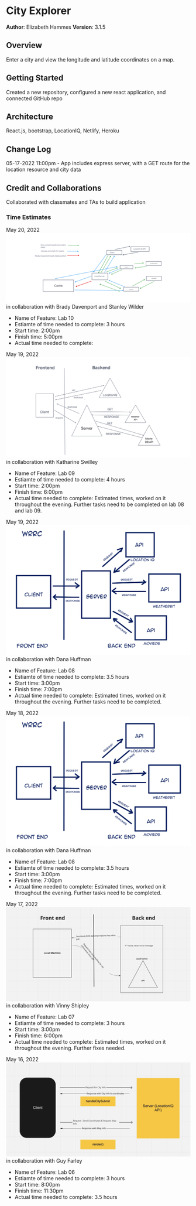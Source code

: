 # City Explorer

**Author**: Elizabeth Hammes
**Version**: 3.1.5

## Overview
Enter a city and view the longitude and latitude coordinates on a map.

## Getting Started
Created a new repository, configured a new react application, and connected GitHub repo

## Architecture
React.js, bootstrap, LocationIQ, Netlify, Heroku

## Change Log
05-17-2022 11:00pm - App includes express server, with a GET route for the location resource and city data

## Credit and Collaborations
Collaborated with classmates and TAs to build application

### Time Estimates

May 20, 2022
![](/public/img/lab10-wrrc.jpeg) in collaboration with Brady Davenport and Stanley Wilder
- Name of Feature: Lab 10
- Estiamte of time needed to complete: 3 hours
- Start time: 2:00pm
- Finish time: 5:00pm
- Actual time needed to complete: 

May 19, 2022
![](/public/img/wrrc051922.jpeg) in collaboration with Katharine Swilley
- Name of Feature: Lab 09
- Estiamte of time needed to complete: 4 hours
- Start time: 2:00pm
- Finish time: 6:00pm
- Actual time needed to complete: Estimated times, worked on it throughout the evening. Further tasks need to be completed on lab 08 and lab 09.

May 19, 2022
![](/public/img/wrrc-lab08.jpeg) in collaboration with Dana Huffman

- Name of Feature: Lab 08
- Estiamte of time needed to complete: 3.5 hours
- Start time: 3:00pm
- Finish time: 7:00pm
- Actual time needed to complete: Estimated times, worked on it throughout the evening. Further tasks need to be completed.

May 18, 2022
![](/public/img/wrrc-lab08.jpeg) in collaboration with Dana Huffman

- Name of Feature: Lab 08
- Estiamte of time needed to complete: 3.5 hours
- Start time: 3:00pm
- Finish time: 7:00pm
- Actual time needed to complete: Estimated times, worked on it throughout the evening. Further tasks need to be completed.

May 17, 2022
![](/public/img/051722.jpeg) in collaboration with Vinny Shipley

- Name of Feature: Lab 07
- Estiamte of time needed to complete: 3 hours
- Start time: 3:00pm
- Finish time: 6:00pm
- Actual time needed to complete: Estimated times, worked on it throughout the evening. Further fixes needed.

May 16, 2022
![](/public/img/051622.jpeg) in collaboration with Guy Farley

- Name of Feature: Lab 06
- Estiamte of time needed to complete: 3 hours
- Start time: 8:00pm
- Finish time: 11:30pm
- Actual time needed to complete: 3.5 hours
